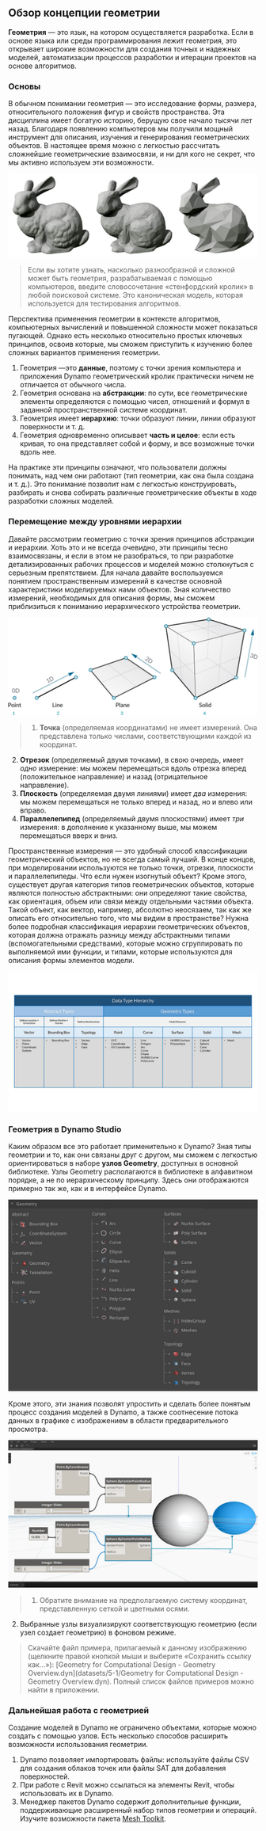 

## Обзор концепции геометрии

**Геометрия** — это язык, на котором осуществляется разработка. Если в основе языка или среды программирования лежит геометрия, это открывает широкие возможности для создания точных и надежных моделей, автоматизации процессов разработки и итерации проектов на основе алгоритмов.

### Основы

В обычном понимании геометрия — это исследование формы, размера, относительного положения фигур и свойств пространства. Эта дисциплина имеет богатую историю, берущую свое начало тысячи лет назад. Благодаря появлению компьютеров мы получили мощный инструмент для описания, изучения и генерирования геометрических объектов. В настоящее время можно с легкостью рассчитать сложнейшие геометрические взаимосвязи, и ни для кого не секрет, что мы активно используем эти возможности.

![Стенфордский кролик](images/5-1/StanfordBunny.jpg)

> Если вы хотите узнать, насколько разнообразной и сложной может быть геометрия, разрабатываемая с помощью компьютеров, введите словосочетание «стенфордский кролик» в любой поисковой системе. Это каноническая модель, которая используется для тестирования алгоритмов.

Перспектива применения геометрии в контексте алгоритмов, компьютерных вычислений и повышенной сложности может показаться пугающей. Однако есть несколько относительно простых ключевых принципов, освоив которые, мы сможем приступить к изучению более сложных вариантов применения геометрии.

1. Геометрия —это **данные**, поэтому с точки зрения компьютера и приложения Dynamo геометрический кролик практически ничем не отличается от обычного числа.
2. Геометрия основана на **абстракции**: по сути, все геометрические элементы определяются с помощью чисел, отношений и формул в заданной пространственной системе координат.
3. Геометрия имеет **иерархию**: точки образуют линии, линии образуют поверхности и т. д.
4. Геометрия одновременно описывает **часть и целое**: если есть кривая, то она представляет собой и форму, и все возможные точки вдоль нее.

На практике эти принципы означают, что пользователи должны понимать, над чем они работают (тип геометрии, как она была создана и т. д.). Это понимание позволит нам с легкостью конструировать, разбирать и снова собирать различные геометрические объекты в ходе разработки сложных моделей.

### Перемещение между уровнями иерархии

Давайте рассмотрим геометрию с точки зрения принципов абстракции и иерархии. Хоть это и не всегда очевидно, эти принципы тесно взаимосвязаны, и если в этом не разобраться, то при разработке детализированных рабочих процессов и моделей можно столкнуться с серьезным препятствием. Для начала давайте воспользуемся понятием пространственным измерений в качестве основной характеристики моделируемых нами объектов. Зная количество измерений, необходимых для описания формы, мы сможем приблизиться к пониманию иерархического устройства геометрии.

![Вычислительная геометрия](images/5-1/GeometryDimensionality.jpg)

> 1. **Точка** (определяемая координатами) не имеет измерений. Она представлена только числами, соответствующими каждой из координат.
2. **Отрезок** (определяемый двумя точками), в свою очередь, имеет *одно* измерение: мы можем перемещаться вдоль отрезка вперед (положительное направление) и назад (отрицательное направление).
3. **Плоскость** (определяемая двумя линиями) имеет *два* измерения: мы можем перемещаться не только вперед и назад, но и влево или вправо.
4. **Параллелепипед** (определяемый двумя плоскостями) имеет *три* измерения: в дополнение к указанному выше, мы можем перемещаться вверх и вниз.

Пространственные измерения — это удобный способ классификации геометрический объектов, но не всегда самый лучший. В конце концов, при моделировании используются не только точки, отрезки, плоскости и параллелепипеды. Что если нужен изогнутый объект? Кроме этого, существует другая категория типов геометрических объектов, которые являются полностью абстрактными: они определяют такие свойства, как ориентация, объем или связи между отдельными частями объекта. Такой объект, как вектор, например, абсолютно неосязаем, так как же описать его относительно того, что мы видим в пространстве? Нужна более подробная классификация иерархии геометрических объектов, которая должна отражать разницу между абстрактными типами (вспомогательными средствами), которые можно сгруппировать по выполняемой ими функции, и типами, которые используются для описания формы элементов модели.

![Иерархия геометрии](images/5-1/GeometryHierarchy.jpg)

### Геометрия в Dynamo Studio

Каким образом все это работает применительно к Dynamo? Зная типы геометрии и то, как они связаны друг с другом, мы сможем с легкостью ориентироваться в наборе **узлов Geometry**, доступных в основной библиотеке. Узлы Geometry располагаются в библиотеке в алфавитном порядке, а не по иерархическому принципу. Здесь они отображаются примерно так же, как и в интерфейсе Dynamo.

![Геометрия в Dynamo](images/5-1/GeometryOrganization2.jpg)

Кроме этого, эти знания позволят упростить и сделать более понятым процесс создания моделей в Dynamo, а также соотнесение потока данных в графике с изображением в области предварительного просмотра.

![Геометрия в Dynamo](images/5-1/GeometryInDynamo.jpg)

> 1. Обратите внимание на предполагаемую систему координат, представленную сеткой и цветными осями.
2. Выбранные узлы визуализируют соответствующую геометрию (если узел создает геометрию) в фоновом режиме.
> Скачайте файл примера, прилагаемый к данному изображению (щелкните правой кнопкой мыши и выберите «Сохранить ссылку как...»): [Geometry for Computational Design - Geometry Overview.dyn](datasets/5-1/Geometry for Computational Design - Geometry Overview.dyn). Полный список файлов примеров можно найти в приложении.

### Дальнейшая работа с геометрией

Создание моделей в Dynamo не ограничено объектами, которые можно создать с помощью узлов. Есть несколько способов расширить возможности использования геометрии.

1. Dynamo позволяет импортировать файлы: используйте файлы CSV для создания облаков точек или файлы SAT для добавления поверхностей.
2. При работе с Revit можно ссылаться на элементы Revit, чтобы использовать их в Dynamo.
3. Менеджер пакетов Dynamo содержит дополнительные функции, поддерживающие расширенный набор типов геометрии и операций. Изучите возможности пакета [Mesh Toolkit](https://github.com/DynamoDS/Dynamo/wiki/Dynamo-Mesh-Toolkit).

